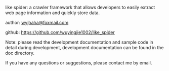 like spider: a crawler framework that allows developers to easily extract web page information and quickly store data.

author: wyjhaha@foxmail.com

github: https://github.com/wuyingjie1002/like_spider

Note: please read the development documentation and sample code in detail during development, development documentation can be found in the doc directory.

If you have any questions or suggestions, please contact me by email.
